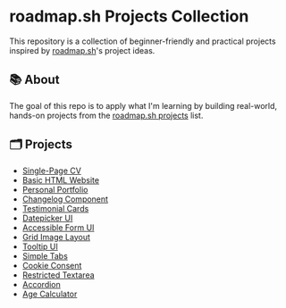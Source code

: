 # roadmap.sh Projects Collection

This repository is a collection of beginner-friendly and practical projects inspired by [roadmap.sh](https://roadmap.sh)'s project ideas.

## 📚 About

The goal of this repo is to apply what I'm learning by building real-world, hands-on projects from the [roadmap.sh projects](https://roadmap.sh/projects) list.

## 🗂️ Projects
 - [Single-Page CV](https://roadmap.sh/projects/single-page-cv)
 - [Basic HTML Website](https://roadmap.sh/projects/basic-html-website)
 - [Personal Portfolio](https://roadmap.sh/projects/portfolio-website)
 - [Changelog Component](https://roadmap.sh/projects/changelog-component)
 - [Testimonial Cards](https://roadmap.sh/projects/testimonial-cards)
 - [Datepicker UI](https://roadmap.sh/projects/datepicker-ui)
 - [Accessible Form UI](https://roadmap.sh/projects/accessible-form-ui)
 - [Grid Image Layout](https://roadmap.sh/projects/image-grid)
 - [Tooltip UI](https://roadmap.sh/projects/tooltip-ui)
 - [Simple Tabs](https://roadmap.sh/projects/simple-tabs)
 - [Cookie Consent](https://roadmap.sh/projects/cookie-consent)
 - [Restricted Textarea](https://roadmap.sh/projects/restricted-textarea)
 - [Accordion](https://roadmap.sh/projects/accordion)
 - [Age Calculator](https://roadmap.sh/projects/age-calculator)